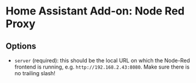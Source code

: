 # Home Assistant Add-on: Node Red Proxy

## Options

- `server` (required): this should be the local URL on which the Node-Red frontend is running, e.g. `http://192.168.2.43:8080`. Make sure there is no trailing slash!